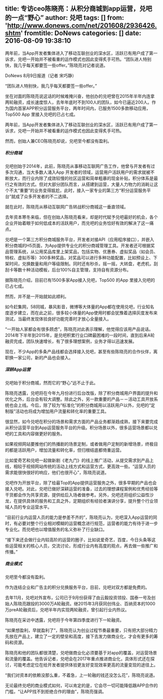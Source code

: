 title: 专访ceo陈晓亮：从积分商城到app运营，兑吧的一点“野心”
author: 兑吧
tags: []
from: 'http://www.donews.com/net/201608/2936426.shtm'
fromtitle: DoNews
categories: []
date: 2016-08-09 19:38:10
---
两年前，当App开发者集体进入了移动互联创业的深水区，活跃已有用户成了第一诉求，兑吧一开始并不被看重的运作模式也因此变得炙手可热。“团队进人特别快，我几乎每天都要签一些offer。”陈晓亮对记者说道。<!--more-->

DoNews 8月9日报道（记者 宋巧静）

“团队进人特别快，我几乎每天都要签一些offer。”

坐在对面的陈晓亮说这话的时候难掩兴奋，他创办的兑吧曾在2015年半年内连拿两轮融资，成长速度惊人，去年年底时不到100人的团队，如今已逼近200人。作为国内首家APP积分运营服务平台，两年时间内，已服务1500多款移动应用，Top500 App 里接入兑吧的已占七成。

两年前，当App开发者集体进入了移动互联创业的深水区，活跃已有用户成了第一诉求，兑吧一开始并不被看重的运作模式也因此变得炙手可热。

然而，创始人兼CEO陈晓亮却说，兑吧至今都没有盈利。

##### 积分商城

兑吧创始于2014年，此前，陈晓亮从事移动互联网广告工作，他曾与开发者有过多次沟通，当大多数人涌入App 开发者的领域，运营用户活跃用户的需求就被不断放大，而行业内除了成效较慢的社区运营和简单粗暴的现金补贴，积分体系是最行之有效的方式。但对大部分团队而言，从搭建到运营，大量人力物力的消耗让这个不太“重要”的业务变得尴尬，此时，接入一家专业的第三方“积分运营服务平台”就成了众多开发者的不二选择。

就在此时，陈晓亮从移动互联网广告转战积分商城这一垂直领域。

去年资本寒冬来临，但在创始人陈晓亮看来，却是时代赋予兑吧最好的机会，各个企业开始着眼于如何低成本的活跃用户，而兑吧的业务恰好有效的解决了这一痛点。

兑吧是一个第三方积分商城服务平台，开发者对接API（应用程序接口），并嵌入积分商城的H5页面，为App提供专业化的积分商城管理工具。开发者还可根据奖品管理系统，从公用奖品库里上架奖品，包括实物、优惠券、虚拟奖品（如会员、特权、虚拟币等）300多种奖品，对奖品可以进行多种功能配置，比如预设上、下架时间，兑换数量和用户等级限制。同时还有秒杀，摇一摇，大转盘，老虎机，刮刮卡等数十种活动模板，后台100%自主管理，支持自有资源分布。

据陈晓亮介绍，目前已有1500多家App接入兑吧，Top500 的App 里接入兑吧的已占七成。

然而，并不是一开始就如此顺利。

如今赶集网，58同城，暴风影音，微博等大体量的App都在使用兑吧，行业知名度逐步建立，而在此之前，很多较小体量的App使用时都会犹豫着选择灰度发布来测试，当最终发现体验良好功能完善时才放心全量接入。

“一开始人家都会有很多顾虑”，陈晓亮对此表示理解，他觉得应该用产品说话。2014年下半年到2015年，是兑吧积累行业口碑最困难的一段时间，直到后来A轮融资完成，团队快速增长，有了很多理想案例，业务才得以迅速发展。

现在，不少App的多条产品线都会选择接入兑吧，甚至有些陈晓亮的合作伙伴，离职换一家公司，新的产品也会接入。

##### 深耕App运营

兑吧始于积分商城，然而它的“野心”远不止于此。

陈晓亮透露，兑吧将在今年九月份进行后台改版，除了积分商城用户界面的提升和优化之外，后台会有较大调整。除此之外，另一款重要的产品－－活动工具开放系统也会上线。今后，除了较为“标准化”的积分商城用以活跃用户以外，兑吧的“定制版”活动也将成为增加用户流量和转化率的重要工具。

很显然，如今兑吧在积分的场景和需求方面的产品业务都渐趋成熟，接下来要完成从积分运营平台到App运营服务平台的升级。积分场景以外，很多运营场景都以兑吧的工具和内容做更好的服务。

如果视频网站要推他们的热播剧的场景定制，或者做用户定制的新增场景，终极目的都是活跃用户，增加流量和转化率，但归根结底都倚重运营。

比如爱奇艺和兑吧一起做新剧《老九门》的线上推广活动，从提交需求到产品上线，相较于视频网站传统的活动上线方式和运营方式，更高效一些。“运营人员的需求能很快很好的响应，他们也很开心”，陈晓亮说道。

兑吧作为开放平台，除了给最Top的App提供运营服务之外，很多早期的产品也会接入兑吧。对此，兑吧已做好深耕运营的准备，过去的理想课程案例和优秀经验等干货都会作为共享资源，提供给后入场者做参考。另外，兑吧还将组织公益性沙龙，在提供具体的服务和工具之外，定期组织有经验者演讲分享，提升整个行业领域人员的专业运营水平。

“目前行业内运营人员的能力是参差不齐的”，陈晓亮认为，兑吧深入App运营的同时，有必要对整个行业相对模糊的运营概念进行规范，运营者的能力有待于进一步专业化。而兑吧也以增值服务的名义弥补了行业缺口。

“接下来还会做行业内较高阶的运营的圈子，比如说爱奇艺，百度，今日头条等这些运营相关的核心人员，交流讨论，形成行业内有高度的观点，再去做一些推广和传播。”

##### 商业模式

兑吧至今都没有盈利。

作为连结企业和广告主的积分兑换服务平台，目前，兑吧对双方都是免费的。

去年11月，兑吧对外宣布，公司已于9月份获得了由云毅投资领投、国泰一号及创始人陈晓亮跟投的3000万A轮融资。继2015年3月获同创伟业、百纳资本的1000万preA轮融资后，兑吧半年内实现两轮融资，曾引起行业内热议。

陈晓亮在采访中透露，兑吧将于今年第四季度进行下一轮融资。

“如果想盈利，早就盈利了”，陈晓亮认为创业过程节奏最重要，只有把大部分精力先放在产品上，建立了一定的壁垒和高度，接下去发力做商业化，才会有更多的筹码和资源。

陈晓亮和他的团队都很清楚，兑吧做商业化必须要基于对app的覆盖，对运营场景和流量的覆盖。他告诉记者，兑吧会在2017年重点推进商业化，具体形式还在探讨，可能考虑定位在给开发者提供体验更友好变现效率更高的流量变现的途径上。

“我们对资本的依赖没那么重，不着急，上一轮融的钱还没怎么花”，陈晓亮说道。

无论最终兑吧的商业模式如何，可以肯定的是，它会尽一切可能降低跟APP合作的门槛，“让APP找不到拒绝合作的理由”，陈晓亮强调。